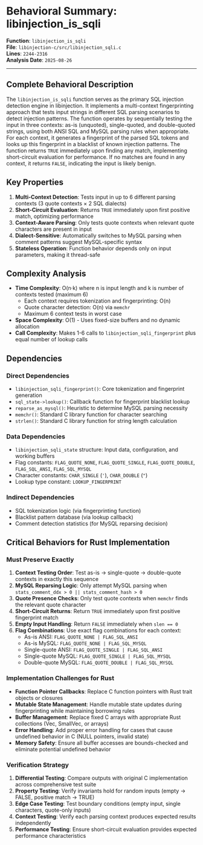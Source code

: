 # Behavioral Summary: libinjection_is_sqli

**Function**: `libinjection_is_sqli`  
**File**: `libinjection-c/src/libinjection_sqli.c`  
**Lines**: `2244-2316`  
**Analysis Date**: `2025-08-26`

---

## Complete Behavioral Description

The `libinjection_is_sqli` function serves as the primary SQL injection detection engine in libinjection. It implements a multi-context fingerprinting approach that tests input strings in different SQL parsing scenarios to detect injection patterns. The function operates by sequentially testing the input in three contexts: as-is (unquoted), single-quoted, and double-quoted strings, using both ANSI SQL and MySQL parsing rules when appropriate. For each context, it generates a fingerprint of the parsed SQL tokens and looks up this fingerprint in a blacklist of known injection patterns. The function returns `TRUE` immediately upon finding any match, implementing short-circuit evaluation for performance. If no matches are found in any context, it returns `FALSE`, indicating the input is likely benign.

## Key Properties

1. **Multi-Context Detection**: Tests input in up to 6 different parsing contexts (3 quote contexts × 2 SQL dialects)
2. **Short-Circuit Evaluation**: Returns `TRUE` immediately upon first positive match, optimizing performance
3. **Context-Aware Parsing**: Only tests quote contexts when relevant quote characters are present in input
4. **Dialect-Sensitive**: Automatically switches to MySQL parsing when comment patterns suggest MySQL-specific syntax
5. **Stateless Operation**: Function behavior depends only on input parameters, making it thread-safe

## Complexity Analysis

- **Time Complexity**: O(n·k) where n is input length and k is number of contexts tested (maximum 6)
  - Each context requires tokenization and fingerprinting: O(n)
  - Quote character detection: O(n) via `memchr`
  - Maximum 6 context tests in worst case
- **Space Complexity**: O(1) - Uses fixed-size buffers and no dynamic allocation
- **Call Complexity**: Makes 1-6 calls to `libinjection_sqli_fingerprint` plus equal number of lookup calls

## Dependencies

### Direct Dependencies
- `libinjection_sqli_fingerprint()`: Core tokenization and fingerprint generation
- `sql_state->lookup()`: Callback function for fingerprint blacklist lookup  
- `reparse_as_mysql()`: Heuristic to determine MySQL parsing necessity
- `memchr()`: Standard C library function for character searching
- `strlen()`: Standard C library function for string length calculation

### Data Dependencies
- `libinjection_sqli_state` structure: Input data, configuration, and working buffers
- Flag constants: `FLAG_QUOTE_NONE`, `FLAG_QUOTE_SINGLE`, `FLAG_QUOTE_DOUBLE`, `FLAG_SQL_ANSI`, `FLAG_SQL_MYSQL`
- Character constants: `CHAR_SINGLE` (`'`), `CHAR_DOUBLE` (`"`)
- Lookup type constant: `LOOKUP_FINGERPRINT`

### Indirect Dependencies
- SQL tokenization logic (via fingerprinting function)
- Blacklist pattern database (via lookup callback)
- Comment detection statistics (for MySQL reparsing decision)

## Critical Behaviors for Rust Implementation

### Must Preserve Exactly

1. **Context Testing Order**: Test as-is → single-quote → double-quote contexts in exactly this sequence
2. **MySQL Reparsing Logic**: Only attempt MySQL parsing when `stats_comment_ddx > 0 || stats_comment_hash > 0`
3. **Quote Presence Checks**: Only test quote contexts when `memchr` finds the relevant quote character
4. **Short-Circuit Returns**: Return `TRUE` immediately upon first positive fingerprint match
5. **Empty Input Handling**: Return `FALSE` immediately when `slen == 0`
6. **Flag Combinations**: Use exact flag combinations for each context:
   - As-is ANSI: `FLAG_QUOTE_NONE | FLAG_SQL_ANSI`
   - As-is MySQL: `FLAG_QUOTE_NONE | FLAG_SQL_MYSQL`
   - Single-quote ANSI: `FLAG_QUOTE_SINGLE | FLAG_SQL_ANSI`
   - Single-quote MySQL: `FLAG_QUOTE_SINGLE | FLAG_SQL_MYSQL`
   - Double-quote MySQL: `FLAG_QUOTE_DOUBLE | FLAG_SQL_MYSQL`

### Implementation Challenges for Rust

- **Function Pointer Callbacks**: Replace C function pointers with Rust trait objects or closures
- **Mutable State Management**: Handle mutable state updates during fingerprinting while maintaining borrowing rules
- **Buffer Management**: Replace fixed C arrays with appropriate Rust collections (Vec, SmallVec, or arrays)
- **Error Handling**: Add proper error handling for cases that cause undefined behavior in C (NULL pointers, invalid state)
- **Memory Safety**: Ensure all buffer accesses are bounds-checked and eliminate potential undefined behavior

### Verification Strategy

1. **Differential Testing**: Compare outputs with original C implementation across comprehensive test suite
2. **Property Testing**: Verify invariants hold for random inputs (empty → FALSE, positive match → TRUE)
3. **Edge Case Testing**: Test boundary conditions (empty input, single characters, quote-only inputs)
4. **Context Testing**: Verify each parsing context produces expected results independently
5. **Performance Testing**: Ensure short-circuit evaluation provides expected performance characteristics
